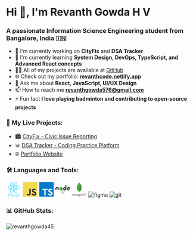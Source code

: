 # Hi 👋, I'm Revanth Gowda H V

### A passionate Information Science Engineering student from Bangalore, India 🇮🇳

- 🔭 I'm currently working on **CityFix** and **DSA Tracker**
- 🌱 I'm currently learning **System Design, DevOps, TypeScript, and Advanced React concepts**
- 👨‍💻 All of my projects are available at [GitHub](https://github.com/Revanthgowda45)
- 🌐 Check out my portfolio: **[revanthcode.netlify.app](https://revanthcode.netlify.app/)**
- 💬 Ask me about **React, JavaScript, UI/UX Design**
- 📫 How to reach me **revanthgowda576@gmail.com**
- ⚡ Fun fact **I love playing badminton and contributing to open-source projects**

### 🚀 My Live Projects:
- 🏙️ [CityFix - Civic Issue Reporting](https://finecityfix.netlify.app/dashboard)
- 📊 [DSA Tracker - Coding Practice Platform](https://dsapro.netlify.app)
- 🌐 [Portfolio Website](https://revanthcode.netlify.app/)

### 🛠️ Languages and Tools:
<p align="left">
<img src="https://raw.githubusercontent.com/devicons/devicon/master/icons/react/react-original-wordmark.svg" alt="react" width="40" height="40"/>
<img src="https://raw.githubusercontent.com/devicons/devicon/master/icons/javascript/javascript-original.svg" alt="javascript" width="40" height="40"/>
<img src="https://raw.githubusercontent.com/devicons/devicon/master/icons/typescript/typescript-original.svg" alt="typescript" width="40" height="40"/>
<img src="https://raw.githubusercontent.com/devicons/devicon/master/icons/nodejs/nodejs-original-wordmark.svg" alt="nodejs" width="40" height="40"/>
<img src="https://raw.githubusercontent.com/devicons/devicon/master/icons/mongodb/mongodb-original-wordmark.svg" alt="mongodb" width="40" height="40"/>
<img src="https://www.vectorlogo.zone/logos/figma/figma-icon.svg" alt="figma" width="40" height="40"/>
<img src="https://www.vectorlogo.zone/logos/git-scm/git-scm-icon.svg" alt="git" width="40" height="40"/>
</p>

### 📊 GitHub Stats:
<p><img align="center" src="https://github-readme-stats.vercel.app/api?username=revanthgowda45&show_icons=true&locale=en" alt="revanthgowda45" /></p>
